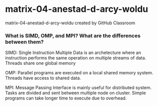 # matrix-04-anestad-d-arcy-woldu
matrix-04-anestad-d-arcy-woldu created by GitHub Classroom


### What is SIMD, OMP, and MPI? What are the differences between them?


SIMD: Single Instruction Multiple Data is an archetecture where an instruction performs the same operation on multiple streams of data. Threads share one global memory

OMP:  Parallel programs are executed on a local shared memory system. Threads have access to shared data. 

MPI:  Message Passing Interface is mainly useful for distributed system. Tasks are divided and sent between multiple node on cluster. Simple programs can take longer time to execute due to overhead.
